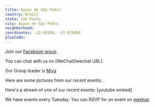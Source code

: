 ```yaml
---
title: Águas de São Pedro
country: Brazil
state: São Paulo
city: Águas de São Pedro
neighborhood: 
coordinates: -22.60109, -47.875884
plusCode:
---
```

Join our [Facebook group](https://www.facebook.com/groups/free.code.camp.aguas.de.sao.pedro).

You can chat with us on [WeChat](wechat URL).

Our Group leader is [Miya](freecodecamp.org/miya)

Here are some pictures from our recent events:
![]().

Here's a stream of one of our recent events:
[youtube embed]

We have events every Tuesday. You can RSVP for an event on [meetup](meetupurl).
